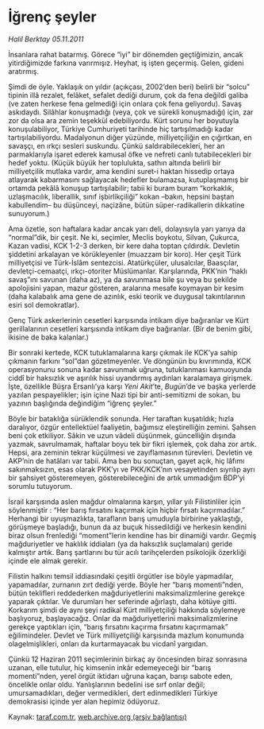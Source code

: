 # İğrenç şeyler

*Halil Berktay 05.11.2011*

<div class="yazi"><p>İnsanlara rahat batarmış. Görece “iyi” bir dönemden geçtiğimizin, ancak yitirdiğimizde farkına varırmışız. Heyhat, iş işten geçermiş. Gelen, gideni aratırmış.</p>
<p>Şimdi de öyle. Yaklaşık on yıldır (açıkçası, 2002’den beri) belirli bir “solcu” tipinin illâ rezalet, felâket, sefalet dediği durum, çok da fena değildi galiba (ve zaten herkese fena gelmediği için onlara çok fena geliyordu). Savaş askıdaydı. Silâhlar konuşmadığı (veya, çok ve sürekli konuşmadığı) için, zar zor da olsa ara zemin teşekkül edebiliyordu. Kürt sorunu her boyutuyla konuşulabiliyor, Türkiye Cumhuriyeti tarihinde hiç tartışılmadığı kadar tartışılabiliyordu. Madalyonun diğer yüzünde, milliyetçiliğin en çığırtkan, en savaşçı, en ırkçı sesleri suskundu. Çünkü saldırabilecekleri, her an parmaklarıyla işaret ederek kamusal öfke ve nefreti canlı tutabilecekleri bir hedef yoktu. (Küçük büyük her toplulukta, sathın altında belirli bir milliyetçilik mutlaka vardır, ama kendini suret-i haktan hissedip ortaya atlayarak kabarmasını sağlayacak hedefler bulamazsa, kutuplaşmamış bir ortamda pekâlâ konuşup tartışılabilir; tabii ki buram buram “korkaklık, uzlaşmacılık, liberallik, sınıf işbirlikçiliği” kokan –bakın, hepsini baştan kabullendim– bu düşünceyi, naçizâne, bütün süper-radikallerin dikkatine sunuyorum.)</p>
<p>Ama özetle, son haftalara kadar ancak yarı deli, dolayısıyla yarı yarıya da “normal”dik, bir çeşit. Ne ki, seçimler, Meclis boykotu, Silvan, Çukurca, Kazan vadisi, KCK 1-2-3 derken, bir kere daha toptan çıldırdık. Devletin şiddetini arkalayan ve körükleyenler (muazzam bir koro). Her çeşit Türk milliyetçisi ve Türk-İslâm sentezcisi. Atatürkçüler, ulusalcılar, Baasçılar, devletçi-cemaatçi, ırkçı-otoriter Müslümanlar. Karşılarında, PKK’nin “haklı savaş”ını savunan (daha az), ya da savunmasa bile şu veya bu şekilde apolojisini yapan, mazur gösteren, aralarına mesafe koymayan bir kesim (daha kalabalık ama gene de azınlık, eski teorik ve duygusal takıntılarının esiri sol demokratlar). </p>
<p>Genç Türk askerlerinin cesetleri karşısında intikam diye bağıranlar ve Kürt gerillalarının cesetleri karşısında intikam diye bağıranlar. (Bir de benim gibi, ikisine de baka kalanlar.)</p>
<p>Bir sonraki kertede, KCK tutuklamalarına karşı çıkmak ile KCK’ya sahip çıkmanın farkını “sol”dan gözetmeyenler. Ve döngünün bu kıvrımında, KCK operasyonunu sonuna kadar savunmak uğruna, tutuklanması kamuoyunda ciddî bir haksızlık ve aşırılık hissi uyandırmış aydınları karalamaya girişmek. İşte, özellikle Büşra Ersanlı’ya karşı <i>Yeni Akit</i>’te, <i>Bugün</i>’de ve başka yerlerde yazılan pespayelikler; işin içine Nazi tipi bir anti-semitizmi de sokan, bu yazının başlığında değindiğim “iğrenç şeyler.” </p>
<p>Böyle bir bataklığa sürüklendik sonunda. Her taraftan kuşatıldık; hızla daralıyor, özgür entellektüel faaliyetin, bağımsız eleştirelliğin zemini. Şahsen beni çok etkiliyor. Sâkin ve uzun vâdeli düşünmek, güncelliğin dışında yazmak, savrulmamak, haftalar boyu tek bir fikri işlemek, çok daha zor artık. Hepsi, ara zeminin tekrar küçülmesi ve zayıflamasının türevleri. Devletin ve AKP’nin de hatâları var tabii. Ama ben bu sonuçtan, gayet açık, hiç lâfımı sakınmaksızın, esas olarak PKK’yı ve PKK/KCK’nın vesayetinden sıyrılıp ayrı bir şahsiyet gösteremeyen, gösterebileceğini de artık ummadığım BDP’yi sorumlu tutuyorum. </p>
<p>İsrail karşısında aslen mağdur olmalarına karşın, yıllar yılı Filistinliler için söylenmiştir : “Her barış fırsatını kaçırmak için hiçbir fırsatı kaçırmadılar.” Herhangi bir uyuşmazlıkta, tarafların barış umuduyla birbirine yaklaştığı, görüşmeye başladığı, bunun da az buçuk hissedildiği ve herkesin kendini biraz olsun frenlediği “moment”lerin kendine has bir dinamiği vardır. Geçmiş mağduriyetler ve haklılık iddiaları (ya da haksızlık suçlamaları) geride kalmıştır artık. Barış şartlarını bu tür acılı tarihçelerden psikolojik özerkliği içinde ele almak gerekir. </p>
<p>Filistin halkını temsil iddiasındaki çeşitli örgütler ise böyle yapmadılar, yapamadılar, zurnanın zırt dediği yerde. Böyle her “barış momenti”nden, bütün teklifleri reddederken mağduriyetlerini maksimalizmlerine gerekçe yaparak çıktılar. Ve durumları her seferinde ağırlaştı, daha kötüye gitti. Korkarım şimdi de aynı şeyi radikal Kürt milliyetçiliği hakkında söylemeye başlıyoruz, başlayacağız. Onlar da mağduriyetlerini maksimalizmlerine gerekçe yaptıkları için, “barış fırsatını kaçırma fırsatını kaçırmamak” eğilimindeler. Devlet ve Türk milliyetçiliği karşısında mazlum konumunda olagelmişlikleri, onları da kurtarmayacak bu vicdanî yargıdan. </p>
<p>Çünkü 12 Haziran 2011 seçimlerinin birkaç ay öncesinden biraz sonrasına uzanan, elle tutulur, hiç kimsenin inkâr edemeyeceği bir “barış momenti”nden, yerel örgüt iktidarı uğruna kaçan, barışı sabote eden, öncelikle onlar oldu. Yanlışlarının bedelini ise sırf onlar değil; umursamadıkları, değer vermedikleri, dert edinmedikleri Türkiye demokrasisi içinde yer alan hepimiz ödüyoruz.</p>
</div>

Kaynak: [taraf.com.tr](http://www.taraf.com.tr/halil-berktay/makale-igrenc-seyler.htm), [web.archive.org (arşiv bağlantısı)](http://web.archive.org/web/20131022111909/http://www.taraf.com.tr/halil-berktay/makale-igrenc-seyler.htm)

